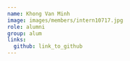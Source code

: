 ```yaml
---
name: Khong Van Minh 
image: images/members/intern10717.jpg 
role: alumni
group: alum
links:
  github: link_to_github 
---
```

